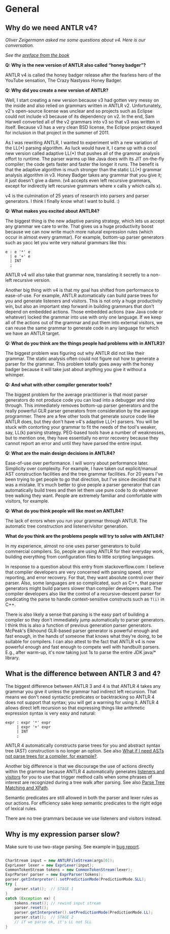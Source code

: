 # General

## Why do we need ANTLR v4?

*Oliver Zeigermann asked me some questions about v4. Here is our conversation.*

*See the [preface from the book](http://media.pragprog.com/titles/tpantlr2/preface.pdf)*

**Q: Why is the new version of ANTLR also called “honey badger”?**

ANTLR v4 is called the honey badger release after the fearless hero of the YouTube sensation, The Crazy Nastyass Honey Badger.

**Q: Why did you create a new version of ANTLR?**

Well, I start creating a new version because v3 had gotten very messy on the inside and also relied on grammars written in ANTLR v2. Unfortunately, v2's open-source license was unclear and so projects such as Eclipse could not include v3 because of its dependency on v2. In the end, Sam Harwell converted all of the v2 grammars into v3 so that v3 was written in itself. Because v3 has a very clean BSD license, the Eclipse project okayed for inclusion in that project in the summer of 2011.

As I was rewriting ANTLR, I wanted to experiment with a new variation of the LL(\*) parsing algorithm. As luck would have it, I came up with a cool new version called adaptive LL(\*) that pushes all of the grammar analysis effort to runtime. The parser warms up like Java does with its JIT on-the-fly compiler; the code gets faster and faster the longer it runs. The benefit is that the adaptive algorithm is much stronger than the static LL(\*) grammar analysis algorithm in v3. Honey Badger takes any grammar that you give it; it just doesn't give a damn. (v4 accepts even left recursive grammars, except for indirectly left recursive grammars where x calls y which calls x).

v4 is the culmination of 25 years of research into parsers and parser generators. I think I finally know what I want to build. :)

**Q: What makes you excited about ANTLR4?**

The biggest thing is the new adaptive parsing strategy, which lets us accept any grammar we care to write. That gives us a huge productivity boost because we can now write much more natural expression rules (which occur in almost every grammar). For example, bottom-up parser generators such as yacc let you write very natural grammars like this:

```
e : e '*' e
  | e '+' e
  | INT
  ;
```

ANTLR v4 will also take that grammar now, translating it secretly to a non-left recursive version.

Another big thing with v4 is that my goal has shifted from performance to ease-of-use. For example, ANTLR automatically can build parse trees for you and generate listeners and visitors. This is not only a huge productivity win, but also an important step forward in building grammars that don't depend on embedded actions. Those embedded actions (raw Java code or whatever) locked the grammar into use with only one language. If we keep all of the actions out of the grammar and put them into external visitors, we can reuse the same grammar to generate code in any language for which we have an ANTLR target.

**Q: What do you think are the things people had problems with in ANTLR3?**

The biggest problem was figuring out why ANTLR did not like their grammar. The static analysis often could not figure out how to generate a parser for the grammar. This problem totally goes away with the honey badger because it will take just about anything you give it without a whimper.

**Q: And what with other compiler generator tools?**

The biggest problem for the average practitioner is that most parser generators do not produce code you can load into a debugger and step through. This immediately removes bottom-up parser generators and the really powerful GLR parser generators from consideration by the average programmer. There are a few other tools that generate source code like ANTLR does, but they don't have v4's adaptive LL(\*) parsers. You will be stuck with contorting your grammar to fit the needs of the tool's weaker, say, LL(k) parsing strategy. PEG-based tools have a number of weaknesses, but to mention one, they have essentially no error recovery because they cannot report an error and until they have parsed the entire input.

**Q: What are the main design decisions in ANTLR4?**

Ease-of-use over performance. I will worry about performance later. Simplicity over complexity. For example, I have taken out explicit/manual AST construction facilities and the tree grammar facilities. For 20 years I've been trying to get people to go that direction, but I've since decided that it was a mistake. It's much better to give people a parser generator that can automatically build trees and then let them use pure code to do whatever tree walking they want. People are extremely familiar and comfortable with visitors, for example.

**Q: What do you think people will like most on ANTLR4?**

The lack of errors when you run your grammar through ANTLR. The automatic tree construction and listener/visitor generation.

**What do you think are the problems people will try to solve with ANTLR4?**

In my experience, almost no one uses parser generators to build commercial compilers. So, people are using ANTLR for their everyday work, building everything from configuration files to little scripting languages.

In response to a question about this entry from stackoverflow.com: I believe that compiler developers are very concerned with parsing speed, error reporting, and error recovery. For that, they want absolute control over their parser. Also, some languages are so complicated, such as C++, that parser generators might build parsers slower than compiler developers want. The compiler developers also like the control of a recursive-descent parser for predicating the parse to handle context-sensitive constructs such as `T(i)` in C++.

There is also likely a sense that parsing is the easy part of building a compiler so they don't immediately jump automatically to parser generators. I think this is also a function of previous generation parser generators. McPeak's Elkhound GLR-based parser generator is powerful enough and fast enough, in the hands of someone that knows what they're doing, to be suitable for compilers. I can also attest to the fact that ANTLR v4 is now powerful enough and fast enough to compete well with handbuilt parsers. E.g., after warm-up, it's now taking just 1s to parse the entire JDK java/\* library.

## What is the difference between ANTLR 3 and 4?

The biggest difference between ANTLR 3 and 4 is that ANTLR 4 takes any grammar you give it unless the grammar had indirect left recursion. That means we don't need syntactic predicates or backtracking so ANTLR 4 does not support that syntax; you will get a warning for using it. ANTLR 4 allows direct left recursion so that expressing things like arithmetic expression syntax is very easy and natural:

```
expr : expr '*' expr
     | expr '+' expr
     | INT
     ;
```

ANTLR 4 automatically constructs parse trees for you and abstract syntax tree (AST) construction is no longer an option. See also [What if I need ASTs not parse trees for a compiler, for example?](faq/parse-trees.md#what-if-i-need-asts-not-parse-trees-for-a-compiler-for-example).

Another big difference is that we discourage the use of actions directly within the grammar because ANTLR 4 automatically generates [listeners and visitors](listeners.md) for you to use that trigger method calls when some phrases of interest are recognized during a tree walk after parsing. See also [Parse Tree Matching and XPath](tree-matching.md).

Semantic predicates are still allowed in both the parser and lexer rules as our actions.  For efficiency sake keep semantic predicates to the right edge of lexical rules.

There are no tree grammars because we use listeners and visitors instead.

## Why is my expression parser slow?

Make sure to use two-stage parsing. See example in [bug report](https://github.com/antlr/antlr4/issues/374).

```Java

CharStream input = new ANTLRFileStream(args[0]);
ExprLexer lexer = new ExprLexer(input);
CommonTokenStream tokens = new CommonTokenStream(lexer);
ExprParser parser = new ExprParser(tokens);
parser.getInterpreter().setPredictionMode(PredictionMode.SLL);
try {
    parser.stat();  // STAGE 1
}
catch (Exception ex) {
    tokens.reset(); // rewind input stream
    parser.reset();
    parser.getInterpreter().setPredictionMode(PredictionMode.LL);
    parser.stat();  // STAGE 2
    // if we parse ok, it's LL not SLL
}
```
